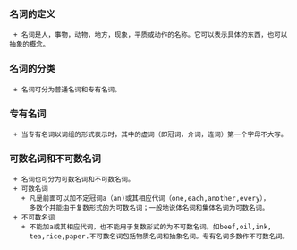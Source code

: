### 名词的定义 ###  
     + 名词是人，事物，动物，地方，现象，平质或动作的名称。它可以表示具体的东西，也可以抽象的概念。  
### 名词的分类 ###  
     + 名词可分为普通名词和专有名词。  
### 专有名词 ###  
     + 当专有名词以词组的形式表示时，其中的虚词（即冠词，介词，连词）第一个字母不大写。  
### 可数名词和不可数名词 ###  
     + 名词也可分为可数名词和不可数名词。  
     + 可数名词  
       + 凡是前面可以加不定冠词a（an)或其相应代词（one,each,another,every），    
         多数个并能由于复数形式的为可数名词；一般地说体名词和集体名词为可数名词。  
     + 不可数名词  
       + 不能加a或其相应代词，也不能用于复数形式的为不可数名词。如beef,oil,ink, 
         tea,rice,paper.不可数名词包括物质名词和抽象名词。专有名词多数作不可数名词。  
         
     
     
     
     
     
     
     
     
     
     
     

